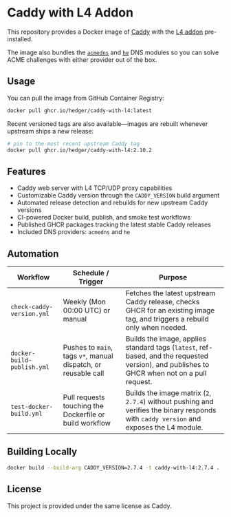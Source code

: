 # Caddy with L4 Addon

This repository provides a Docker image of [Caddy](https://caddyserver.com/) with the [L4 addon](https://github.com/mholt/caddy-l4) pre-installed.

The image also bundles the [`acmedns`](https://github.com/caddy-dns/acmedns) and [`he`](https://github.com/caddy-dns/he) DNS modules so you can solve ACME challenges with either provider out of the box.

## Usage

You can pull the image from GitHub Container Registry:

```bash
docker pull ghcr.io/hedger/caddy-with-l4:latest
```

Recent versioned tags are also available—images are rebuilt whenever upstream ships a new release:

```bash
# pin to the most recent upstream Caddy tag
docker pull ghcr.io/hedger/caddy-with-l4:2.10.2
```

## Features

- Caddy web server with L4 TCP/UDP proxy capabilities
- Customizable Caddy version through the `CADDY_VERSION` build argument
- Automated release detection and rebuilds for new upstream Caddy versions
- CI-powered Docker build, publish, and smoke test workflows
- Published GHCR packages tracking the latest stable Caddy releases
- Included DNS providers: `acmedns` and `he`

## Automation

| Workflow | Schedule / Trigger | Purpose |
| --- | --- | --- |
| `check-caddy-version.yml` | Weekly (Mon 00:00 UTC) or manual | Fetches the latest upstream Caddy release, checks GHCR for an existing image tag, and triggers a rebuild only when needed. |
| `docker-build-publish.yml` | Pushes to `main`, tags `v*`, manual dispatch, or reusable call | Builds the image, applies standard tags (`latest`, ref-based, and the requested version), and publishes to GHCR when not on a pull request. |
| `test-docker-build.yml` | Pull requests touching the Dockerfile or build workflow | Builds the image matrix (`2`, `2.7.4`) without pushing and verifies the binary responds with `caddy version` and exposes the L4 module. |

## Building Locally

```bash
docker build --build-arg CADDY_VERSION=2.7.4 -t caddy-with-l4:2.7.4 .
```

## License

This project is provided under the same license as Caddy.